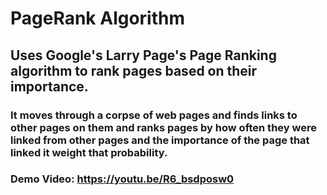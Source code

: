 # PageRank Algorithm
## Uses Google's Larry Page's Page Ranking algorithm to rank pages based on their importance.
### It moves through a corpse of web pages and finds links to other pages on them and ranks pages by how often they were linked from other pages and the importance of the page that linked it weight that probability.
### Demo Video: https://youtu.be/R6_bsdposw0
